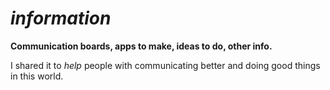 # *information*

**Communication boards, apps to make, ideas to do, other info.**

I shared it to _help_ people with communicating better and doing good things in this world.
